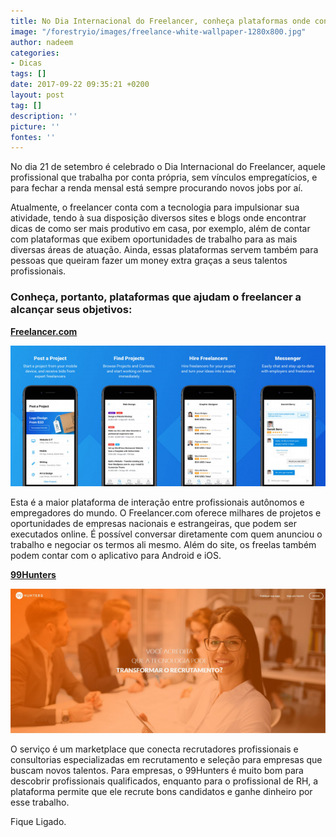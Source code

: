 ```yaml
---
title: No Dia Internacional do Freelancer, conheça plataformas onde conseguir trabalhos
image: "/forestryio/images/freelance-white-wallpaper-1280x800.jpg"
author: nadeem
categories:
- Dicas
tags: []
date: 2017-09-22 09:35:21 +0200
layout: post
tag: []
description: ''
picture: ''
fontes: ''
---
```



No dia 21 de setembro é celebrado o Dia Internacional do Freelancer, aquele profissional que trabalha por conta própria, sem vínculos empregatícios, e para fechar a renda mensal está sempre procurando novos jobs por aí.

Atualmente, o freelancer conta com a tecnologia para impulsionar sua atividade, tendo à sua disposição diversos sites e blogs onde encontrar dicas de como ser mais produtivo em casa, por exemplo, além de contar com plataformas que exibem oportunidades de trabalho para as mais diversas áreas de atuação. Ainda, essas plataformas servem também para pessoas que queiram fazer um money extra graças a seus talentos profissionais.

### **Conheça, portanto, plataformas que ajudam o freelancer a alcançar seus objetivos:**

**[Freelancer.com](https://www.freelancer.com/?t=a&utm_expid=294858-552.eUevUWsPRlyvMhcmmK5wmw.1&utm_referrer=https%3A%2F%2Fcanaltech.com.br%2Finternet%2Fno-dia-internacional-do-freelancer-conheca-plataformas-onde-conseguir-trabalhos%2F)**

![](/forestryio/images/187310.401798-Freelancercom.jpg)

Esta é a maior plataforma de interação entre profissionais autônomos e empregadores do mundo. O Freelancer.com oferece milhares de projetos e oportunidades de empresas nacionais e estrangeiras, que podem ser executados online. É possível conversar diretamente com quem anunciou o trabalho e negociar os termos ali mesmo. Além do site, os freelas também podem contar com o aplicativo para Android e iOS.

**[99Hunters](https://www.99hunters.com/)**

![](/forestryio/images/187314.401806-99Hunters.jpg)

O serviço é um marketplace que conecta recrutadores profissionais e consultorias especializadas em recrutamento e seleção para empresas que buscam novos talentos. Para empresas, o 99Hunters é muito bom para descobrir profissionais qualificados, enquanto para o profissional de RH, a plataforma permite que ele recrute bons candidatos e ganhe dinheiro por esse trabalho.

Fique Ligado.